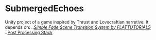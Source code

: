 # SubmergedEchoes
Unity project of a game inspired by Thrust and Lovecraftian narrative.
It depends on:
..*[Simple Fade Scene Transition System by FLATTUTORIALS](https://assetstore.unity.com/packages/tools/particles-effects/simple-fade-scene-transition-system-81753)
..*[Post Processing Stack](https://assetstore.unity.com/packages/essentials/post-processing-stack-83912)